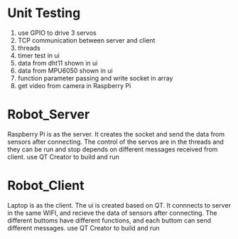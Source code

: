 # Unit Testing
1. use GPIO to drive 3 servos
2. TCP communication between server and client
3. threads
4. timer test in ui
5. data from dht11 shown in ui
6. data from MPU6050 shown in ui
7. function parameter passing and write socket in array
8. get video from camera in Raspberry Pi

# Robot_Server
Raspberry Pi is as the server. It creates the socket and send the data from sensors after connecting. 
The control of the servos are in the threads and they can be run and stop depends on different messages received from client.
use QT Creator to build and run

# Robot_Client
Laptop is as the client. The ui is created based on QT. It connnects to server in the same WIFI, and recieve the data of sensors 
after connecting. The different buttoms have different functions, and each buttom can send different messages.
use QT Creator to build and run
